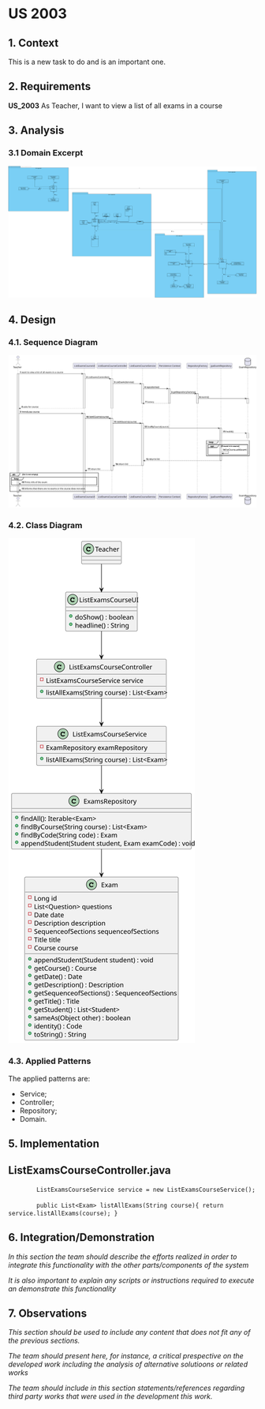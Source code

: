 # US 2003

## 1. Context

This is a new task to do and is an important one.

## 2. Requirements

**US_2003** As Teacher, I want to view a list of all exams in a course

## 3. Analysis

### 3.1 Domain Excerpt
![domain excerpt](US2003_DM.svg)

## 4. Design

### 4.1. Sequence Diagram

![sequence diagram](US2003_SD.svg)

### 4.2. Class Diagram

![a class diagram](US2003_CD.svg)

### 4.3. Applied Patterns
The applied patterns are:
- Service;
- Controller;
- Repository;
- Domain.

## 5. Implementation

## ListExamsCourseController.java
```
        ListExamsCourseService service = new ListExamsCourseService();

        public List<Exam> listAllExams(String course){ return service.listAllExams(course); }
```


## 6. Integration/Demonstration

*In this section the team should describe the efforts realized in order to integrate this functionality with the other parts/components of the system*

*It is also important to explain any scripts or instructions required to execute an demonstrate this functionality*

## 7. Observations

*This section should be used to include any content that does not fit any of the previous sections.*

*The team should present here, for instance, a critical prespective on the developed work including the analysis of alternative solutioons or related works*

*The team should include in this section statements/references regarding third party works that were used in the development this work.*